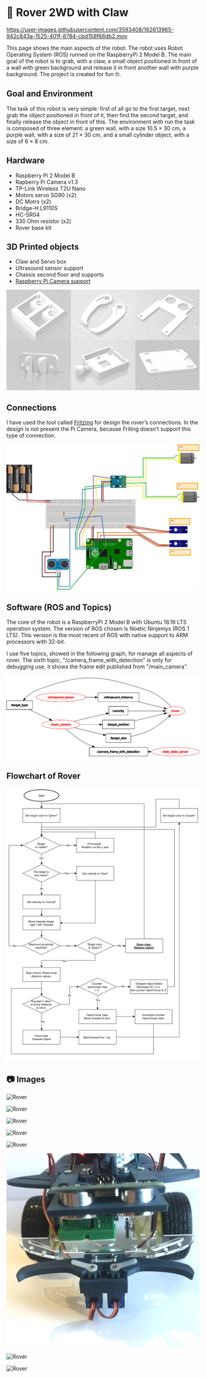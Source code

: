# 🤖 Rover 2WD with Claw

https://user-images.githubusercontent.com/3593408/162613965-942c843a-1525-401f-8784-cbd158f66db2.mov

This page shows the main aspects of the robot. The robot uses Robot Operating System (ROS) runned on the RaspberryPi 2 Model B. The main goal of the robot is to grab, with a claw, a small object positioned in front of a wall with green background and release it in front another wall with purple background. The project is created for fun 🤓.

## Goal and Environment
The task of this robot is very simple: first of all go to the first target, next grab the object positioned in front of it, then find the second target, and finally release the object in front of this. The environment with run the task is composed of three element: a green wall, with a size 10.5 × 30 cm, a purple wall, with a size of 21 × 30 cm, and a small cylinder object, with a size of 6 × 8 cm.

## Hardware
- Raspberry Pi 2 Model B
- Rapberry Pi Camera v1.3
- TP-Link Wireless T2U Nano
- Motors servo SG90 (x2)
- DC Motrs (x2)
- Bridge-H L9110S
- HC-SR04
- 330 Ohm resistor (x2)
- Rover base kit

## 3D Printed objects
- Claw and Servo box
- Ultrasound sensor support
- Chassis second floor and supports
- [Raspberry Pi Camera support](https://www.thingiverse.com/thing:2746186)

![Printed objects](./docs/img/printed.jpg "Printed objects")

## Connections
I have used the tool called [Fritzing](https://fritzing.org) for design the rover’s connections. In the design is not present the Pi Camera, because Friting doesn’t support this type of connection.

![Printed objects](./docs/img/fritzing.jpg "Printed objects")

## Software (ROS and Topics)
The core of the robot is a RaspberryPi 2 Model B with Ubuntu 18.16 LTS operation system. The version of ROS chosen is Noetic Ninjemys (ROS 1 LTS). This version is the most recent of ROS with native support to ARM processors with 32-bit.

I use five topics, showed in the following graph, for manage all aspects of rover. The sixth topic, "/camera_frame_with_detection" is only for debugging use, it shows the frame edit published from "/main_camera".

![ROS Graph of rover](./docs/img/rosgraph.jpg "ROS Graph")

## Flowchart of Rover
![Flowchart of rover](./docs/img/software_flowchart.jpg "Flowchart")

## 📷 Images
![Rover](./docs/img/rover/rover_7.jpg "Rover 7")

![Rover](./docs/img/rover/rover_1.jpg "Rover 1")

![Rover](./docs/img/rover/rover_2.jpg "Rover 2")

![Rover](./docs/img/rover/rover_3.jpg "Rover 3")

![Rover](./docs/img/rover/rover_4.jpg "Rover 4")

![Rover](./docs/img/rover/rover_5.jpg "Rover 5")

![Rover](./docs/img/rover/rover_6.jpg "Rover 6")

![Rover](./docs/img/rover/rover_8.jpg "Rover 8")


